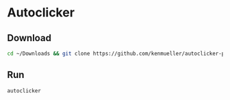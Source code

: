 # Autoclicker

## **Download**

```bash
cd ~/Downloads && git clone https://github.com/kenmueller/autoclicker-python.git && cd autoclicker-python && ./init && cd .. && rm -rf autoclicker-python && source ~/.autoclicker/main.sh && echo $'Successfully installed Autoclicker\nRun the command `autoclicker` to start'
```

## Run

```bash
autoclicker
```